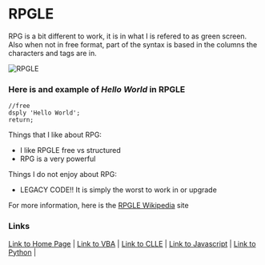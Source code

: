 # RPGLE

RPG is a bit different to work, it is in what I is refered to as green screen. Also when not in free format, part of the syntax is based in the columns the characters and tags are in.

![RPGLE](https://i.ytimg.com/vi/6-eOEiW2mrQ/hqdefault.jpg)

### Here is and example of _Hello World_ in RPGLE
```
//free
dsply 'Hello World';
return;
```

Things that I like about RPG: 
* I like RPGLE free vs structured
* RPG is a very powerful

Things I do not enjoy about RPG:
* LEGACY CODE!! It is simply the worst to work in or upgrade

For more information, here is the  [RPGLE Wikipedia](https://en.wikipedia.org/wiki/IBM_RPG) site

### Links
[Link to Home Page](https://github.com/Dwalden2021/My_Project/blob/main/README.md) | 
[Link to VBA](https://github.com/Dwalden2021/My_Project/blob/main/VBA.md) | 
[Link to CLLE](https://github.com/Dwalden2021/My_Project/blob/main/CLLE.md) | 
[Link to Javascript](https://github.com/Dwalden2021/My_Project/blob/main/JavaScript.md) | 
[Link to Python](https://github.com/Dwalden2021/My_Project/blob/main/Python.md) | 

